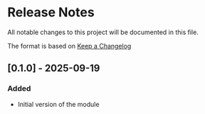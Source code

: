# Release Notes
All notable changes to this project will be documented in this file.

The format is based on [Keep a Changelog](https://keepachangelog.com/en/1.1.0/)
## [0.1.0] - 2025-09-19
### Added
- Initial version of the module